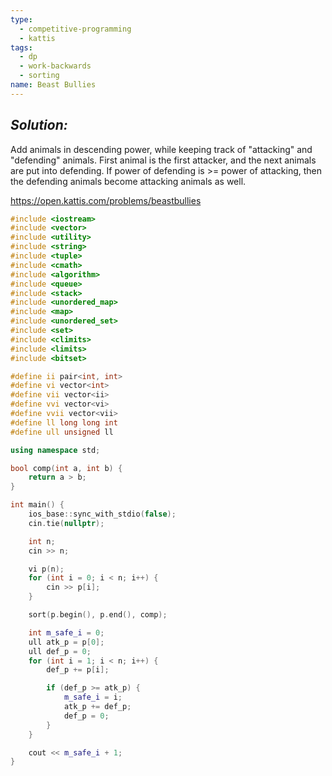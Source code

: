 ```yaml
---
type:
  - competitive-programming
  - kattis
tags:
  - dp
  - work-backwards
  - sorting
name: Beast Bullies
---
```

## _Solution:_
Add animals in descending power, while keeping track of "attacking" and "defending" animals. First animal is the first attacker, and the next animals are put into defending. If power of defending is >= power of attacking, then the defending animals become attacking animals as well.

https://open.kattis.com/problems/beastbullies
```cpp
#include <iostream>
#include <vector>
#include <utility>
#include <string>
#include <tuple>
#include <cmath>
#include <algorithm>
#include <queue>
#include <stack>
#include <unordered_map>
#include <map>
#include <unordered_set>
#include <set>
#include <climits>
#include <limits>
#include <bitset>

#define ii pair<int, int>
#define vi vector<int>
#define vii vector<ii>
#define vvi vector<vi>
#define vvii vector<vii>
#define ll long long int
#define ull unsigned ll

using namespace std;

bool comp(int a, int b) {
    return a > b;
}

int main() {
    ios_base::sync_with_stdio(false);
    cin.tie(nullptr);

    int n;
    cin >> n;

    vi p(n);
    for (int i = 0; i < n; i++) {
        cin >> p[i];
    }

    sort(p.begin(), p.end(), comp);

    int m_safe_i = 0;
    ull atk_p = p[0];
    ull def_p = 0;
    for (int i = 1; i < n; i++) {
        def_p += p[i];

        if (def_p >= atk_p) {
            m_safe_i = i;
            atk_p += def_p;
            def_p = 0;
        }
    }

    cout << m_safe_i + 1;
}
```